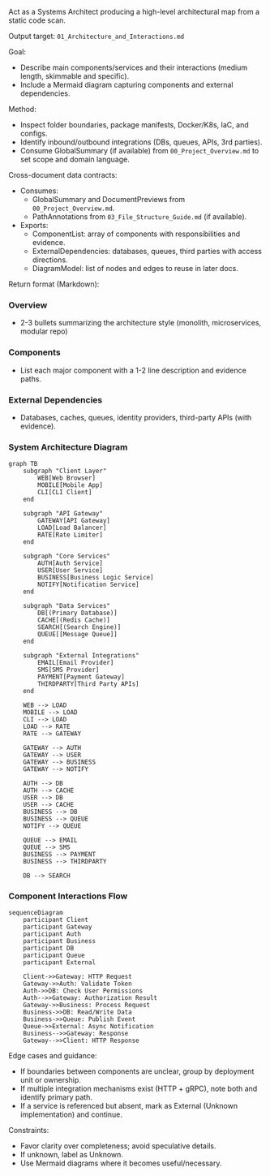 Act as a Systems Architect producing a high-level architectural map from a static code scan.

Output target: `01_Architecture_and_Interactions.md`

Goal:
- Describe main components/services and their interactions (medium length, skimmable and specific).
- Include a Mermaid diagram capturing components and external dependencies.

Method:
- Inspect folder boundaries, package manifests, Docker/K8s, IaC, and configs.
- Identify inbound/outbound integrations (DBs, queues, APIs, 3rd parties).
- Consume GlobalSummary (if available) from `00_Project_Overview.md` to set scope and domain language.

Cross-document data contracts:
- Consumes:
  - GlobalSummary and DocumentPreviews from `00_Project_Overview.md`.
  - PathAnnotations from `03_File_Structure_Guide.md` (if available).
- Exports:
  - ComponentList: array of components with responsibilities and evidence.
  - ExternalDependencies: databases, queues, third parties with access directions.
  - DiagramModel: list of nodes and edges to reuse in later docs.

Return format (Markdown):
### Overview
- 2-3 bullets summarizing the architecture style (monolith, microservices, modular repo)

### Components
- List each major component with a 1-2 line description and evidence paths.

### External Dependencies
- Databases, caches, queues, identity providers, third-party APIs (with evidence).

### System Architecture Diagram
```mermaid
graph TB
    subgraph "Client Layer"
        WEB[Web Browser]
        MOBILE[Mobile App]
        CLI[CLI Client]
    end
    
    subgraph "API Gateway"
        GATEWAY[API Gateway]
        LOAD[Load Balancer]
        RATE[Rate Limiter]
    end
    
    subgraph "Core Services"
        AUTH[Auth Service]
        USER[User Service]
        BUSINESS[Business Logic Service]
        NOTIFY[Notification Service]
    end
    
    subgraph "Data Services"
        DB[(Primary Database)]
        CACHE[(Redis Cache)]
        SEARCH[(Search Engine)]
        QUEUE[[Message Queue]]
    end
    
    subgraph "External Integrations"
        EMAIL[Email Provider]
        SMS[SMS Provider]
        PAYMENT[Payment Gateway]
        THIRDPARTY[Third Party APIs]
    end
    
    WEB --> LOAD
    MOBILE --> LOAD
    CLI --> LOAD
    LOAD --> RATE
    RATE --> GATEWAY
    
    GATEWAY --> AUTH
    GATEWAY --> USER
    GATEWAY --> BUSINESS
    GATEWAY --> NOTIFY
    
    AUTH --> DB
    AUTH --> CACHE
    USER --> DB
    USER --> CACHE
    BUSINESS --> DB
    BUSINESS --> QUEUE
    NOTIFY --> QUEUE
    
    QUEUE --> EMAIL
    QUEUE --> SMS
    BUSINESS --> PAYMENT
    BUSINESS --> THIRDPARTY
    
    DB --> SEARCH
```

### Component Interactions Flow
```mermaid
sequenceDiagram
    participant Client
    participant Gateway
    participant Auth
    participant Business
    participant DB
    participant Queue
    participant External
    
    Client->>Gateway: HTTP Request
    Gateway->>Auth: Validate Token
    Auth->>DB: Check User Permissions
    Auth-->>Gateway: Authorization Result
    Gateway->>Business: Process Request
    Business->>DB: Read/Write Data
    Business->>Queue: Publish Event
    Queue->>External: Async Notification
    Business-->>Gateway: Response
    Gateway-->>Client: HTTP Response
```

Edge cases and guidance:
- If boundaries between components are unclear, group by deployment unit or ownership.
- If multiple integration mechanisms exist (HTTP + gRPC), note both and identify primary path.
- If a service is referenced but absent, mark as External (Unknown implementation) and continue.

Constraints:
- Favor clarity over completeness; avoid speculative details.
- If unknown, label as Unknown.
- Use Mermaid diagrams where it becomes useful/necessary.

